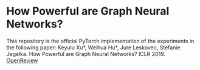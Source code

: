 # How Powerful are Graph Neural Networks?

This repository is the official PyTorch implementation of the experiments in the following paper: 
Keyulu Xu*, Weihua Hu*, Jure Leskovec, Stefanie Jegelka. How Powerful are Graph Neural Networks? ICLR 2019. [OpenReview](https://openreview.net/forum?id=ryGs6iA5Km)
